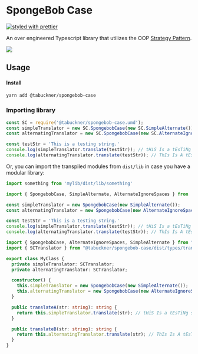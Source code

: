 # SpongeBob Case

[![styled with prettier](https://img.shields.io/badge/styled_with-prettier-ff69b4.svg)](https://github.com/prettier/prettier)
<!-- [![Greenkeeper badge](https://badges.greenkeeper.io/alexjoverm/typescript-library-starter.svg)](https://greenkeeper.io/) -->
<!-- [![Travis](https://img.shields.io/travis/alexjoverm/typescript-library-starter.svg)](https://travis-ci.org/alexjoverm/typescript-library-starter) -->
<!-- [![Coveralls](https://img.shields.io/coveralls/alexjoverm/typescript-library-starter.svg)](https://coveralls.io/github/alexjoverm/typescript-library-starter) -->
<!-- [![Dev Dependencies](https://david-dm.org/alexjoverm/typescript-library-starter/dev-status.svg)](https://david-dm.org/alexjoverm/typescript-library-starter?type=dev) -->
<!-- [![Donate](https://img.shields.io/badge/donate-paypal-blue.svg)](https://paypal.me/AJoverMorales) -->

An over engineered Typescript library that utilizes the OOP [Strategy Pattern](https://en.wikipedia.org/wiki/Strategy_pattern).

![](https://imgflip.com/s/meme/Mocking-Spongebob.jpg)

## Usage

#### Install
```bash
yarn add @tabuckner/spongebob-case
```

### Importing library

```javascript
const SC = require('@tabuckner/spongebob-case.umd');
const simpleTranslator = new SC.SpongebobCase(new SC.SimpleAlternate());
const alternatingTranslator = new SC.SpongebobCase(new SC.AlternateIgnoreSpaces());

const testStr = 'This is a testing string.'
console.log(simpleTranslator.translate(testStr)); // tHiS Is a tEsTiNg sTrInG.
console.log(alternatingTranslator.translate(testStr)); // ThIs Is A tEsTiNg StRiNg.
```

Or, you can import the transpiled modules from `dist/lib` in case you have a modular library:

```javascript
import something from 'mylib/dist/lib/something'
```

```javascript
import { SpongebobCase, SimpleAlternate, AlternateIgnoreSpaces } from '@tabuckner/spongebob-case.es5';

const simpleTranslator = new SpongebobCase(new SimpleAlternate());
const alternatingTranslator = new SpongebobCase(new AlternateIgnoreSpaces());

const testStr = 'This is a testing string.'
console.log(simpleTranslator.translate(testStr)); // tHiS Is a tEsTiNg sTrInG.
console.log(alternatingTranslator.translate(testStr)); // ThIs Is A tEsTiNg StRiNg.
```

```typescript
import { SpongebobCase, AlternateIgnoreSpaces, SimpleAlternate } from "@tabuckner/spongebob-case";
import { SCTranslator } from "@tabuckner/spongebob-case/dist/types/translator.interface";

export class MyClass {
  private simpleTranslator: SCTranslator;
  private alternatingTranslator: SCTranslator;

  constructor() {
    this.simpleTranslator = new SpongebobCase(new SimpleAlternate());
    this.alternatingTranslator = new SpongebobCase(new AlternateIgnoreSpaces());
  }

  public translateA(str: string): string {
    return this.simpleTranslator.translate(str); // tHiS Is a tEsTiNg sTrInG.
  }

  public translateB(str: string): string {
    return this.alternatingTranslator.translate(str); // ThIs Is A tEsTiNg StRiNg.
  }
}
```
